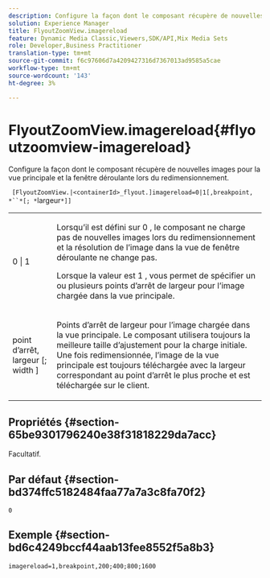 ```yaml
---
description: Configure la façon dont le composant récupère de nouvelles images pour la vue principale et la fenêtre déroulante lors du redimensionnement.
solution: Experience Manager
title: FlyoutZoomView.imagereload
feature: Dynamic Media Classic,Viewers,SDK/API,Mix Media Sets
role: Developer,Business Practitioner
translation-type: tm+mt
source-git-commit: f6c97606d7a4209427316d7367013ad9585a5cae
workflow-type: tm+mt
source-wordcount: '143'
ht-degree: 3%

---
```



# FlyoutZoomView.imagereload{#flyoutzoomview-imagereload}

Configure la façon dont le composant récupère de nouvelles images pour la vue principale et la fenêtre déroulante lors du redimensionnement.

` [FlyoutZoomView.|<containerId>_flyout.]imagereload=0|1[,breakpoint, *``*[; *`largeur`*]]`

<table id="table_E314540D347D47699C04EB80D20C0721"> 
 <tbody> 
  <tr> 
   <td colname="col1"> <p> <span class="codeph"> 0 | 1 </span> </p> </td> 
   <td colname="col2"> <p>Lorsqu’il est défini sur <span class="codeph"> 0 </span>, le composant ne charge pas de nouvelles images lors du redimensionnement et la résolution de l’image dans la vue de fenêtre déroulante ne change pas. </p> <p>Lorsque la valeur est <span class="codeph"> 1 </span>, vous permet de spécifier un ou plusieurs points d’arrêt de largeur pour l’image chargée dans la vue principale. </p> </td> 
  </tr> 
  <tr> 
   <td colname="col1"> <p> <span class="codeph"> point d’arrêt,  <span class="varname"> largeur  </span>[;  <span class="varname"> width  </span>]  </span> </p> </td> 
   <td colname="col2"> <p>Points d’arrêt de largeur pour l’image chargée dans la vue principale. Le composant utilisera toujours la meilleure taille d’ajustement pour la charge initiale. Une fois redimensionnée, l’image de la vue principale est toujours téléchargée avec la largeur correspondant au point d’arrêt le plus proche et est téléchargée sur le client. </p> </td> 
  </tr> 
 </tbody> 
</table>

## Propriétés {#section-65be9301796240e38f31818229da7acc}

Facultatif.

## Par défaut {#section-bd374ffc5182484faa77a7a3c8fa70f2}

`0`

## Exemple {#section-bd6c4249bccf44aab13fee8552f5a8b3}

`imagereload=1,breakpoint,200;400;800;1600`
